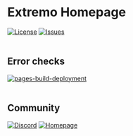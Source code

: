 # Extremo Homepage
[![License](https://img.shields.io/github/license/ExtremoDevTeam/extremo-portal.svg?style=plastic)](LICENSE)
[![Issues](https://img.shields.io/github/issues/ExtremoDevTeam/extremo-portal.svg?style=plastic)](https://github.com/ExtremoDevTeam/extremo-portal/issues)
<br>
<br>
## Error checks
[![pages-build-deployment](https://github.com/ExtremoDevTeam/extremo-portal/actions/workflows/pages/pages-build-deployment/badge.svg?branch=release)](https://github.com/ExtremoDevTeam/extremo-portal/actions/workflows/pages/pages-build-deployment)
<br>
<br>
## Community
[![Discord](https://img.shields.io/badge/Discord-Extremo-red.svg?style=plastic)](http://discord.extremo.co.uk)
[![Homepage](https://img.shields.io/badge/Homepage-Extremo-green.svg?style=plastic)](https://extremodevteam.github.io/extremo-portal/)
